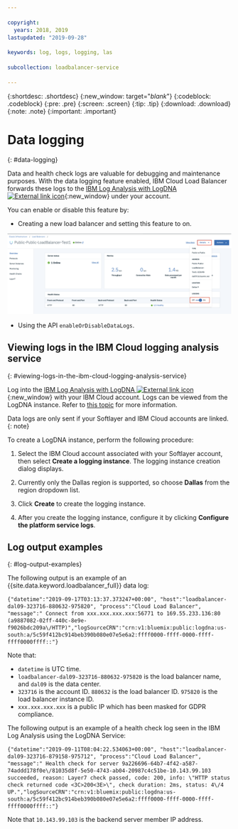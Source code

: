 ```yaml
---

copyright:
  years: 2018, 2019
lastupdated: "2019-09-28"

keywords: log, logs, logging, las

subcollection: loadbalancer-service

---
```


{:shortdesc: .shortdesc}
{:new_window: target="_blank_"}
{:codeblock: .codeblock}
{:pre: .pre}
{:screen: .screen}
{:tip: .tip}
{:download: .download}
{:note: .note}
{:important: .important}

# Data logging
{: #data-logging}

Data and health check logs are valuable for debugging and maintenance purposes. With the data logging feature enabled, IBM Cloud Load Balancer forwards these logs to the [IBM Log Analysis with LogDNA ![External link icon](../../icons/launch-glyph.svg "External link icon")](https://cloud.ibm.com/observe/logging){:new_window} under your account.

You can enable or disable this feature by:

* Creating a new load balancer and setting this feature to on.

![Data Logging](images/DataLogging.png "Data Logging")

* Using the API `enableOrDisableDataLogs`.

## Viewing logs in the IBM Cloud logging analysis service
{: #viewing-logs-in-the-ibm-cloud-logging-analysis-service}

Log into the [IBM Log Analysis with LogDNA ![External link icon](../../icons/launch-glyph.svg "External link icon")](https://cloud.ibm.com/observe/logging){:new_window} with your IBM Cloud account. Logs can be viewed from the LogDNA instance. Refer to [this topic](/docs/Log-Analysis-with-LogDNA?topic=LogDNA-getting-started#getting-started) for more information.

Data logs are only sent if your Softlayer and IBM Cloud accounts are linked.
{: note}

To create a LogDNA instance, perform the following procedure:

1. Select the IBM Cloud account associated with your Softlayer account, then select **Create a logging instance**. The logging instance creation dialog displays.

2. Currently only the Dallas region is supported, so choose **Dallas** from the region dropdown list.

3. Click **Create** to create the logging instance.

4. After you create the logging instance, configure it by clicking **Configure the platform service logs**.

## Log output examples
{: #log-output-examples}

The following output is an example of an {{site.data.keyword.loadbalancer_full}} data log:

```
{"datetime":"2019-09-17T03:13:37.373247+00:00", "host":"loadbalancer-dal09-323716-880632-975820", "process":"Cloud Load Balancer", "message":" Connect from xxx.xxx.xxx.xxx:56771 to 169.55.233.136:80 (a9887082-02ff-440c-8e9e-f9026bdc209a\/HTTP)","logSourceCRN":"crn:v1:bluemix:public:logdna:us-south:a/5c59f412bc914beb390b080e07e5e6a2:ffff0000-ffff-0000-ffff-ffff0000ffff::"}
```
Note that:
* `datetime` is UTC time.
* `loadbalancer-dal09-323716-880632-975820` is the load balancer name, and `dal09` is the data center.
* `323716` is the account ID. `880632` is the load balancer ID. `975820` is the load balancer instance ID.
* `xxx.xxx.xxx.xxx` is a public IP which has been masked for GDPR compliance.

The following output is an example of a health check log seen in the IBM Log Analysis using the LogDNA Service:

```
{"datetime":"2019-09-11T08:04:22.534063+00:00", "host":"loadbalancer-dal09-323716-879158-975712", "process":"Cloud Load Balancer", "message":" Health check for server 9a226696-64b7-4f42-a587-74addd178f0e\/81035d8f-5e50-4743-ab04-20987c4c51be-10.143.99.103 succeeded, reason: Layer7 check passed, code: 200, info: \"HTTP status check returned code <3C>200<3E>\", check duration: 2ms, status: 4\/4 UP.","logSourceCRN":"crn:v1:bluemix:public:logdna:us-south:a/5c59f412bc914beb390b080e07e5e6a2:ffff0000-ffff-0000-ffff-ffff0000ffff::"}
```

Note that `10.143.99.103` is the backend server member IP address.

